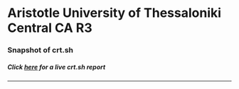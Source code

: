 # Aristotle University of Thessaloniki Central CA R3
### Snapshot of crt.sh
##### Click [here](https://crt.sh/?q=00CAB8B36C561CC20B6FF594DF3DA7B29472C7DFF8104B6EC6466E90EADF84B8) for a live crt.sh report

---
